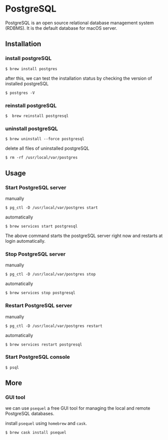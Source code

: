 # PostgreSQL

PostgreSQL is an open source relational database management system (RDBMS). It is the default database for macOS server.

## Installation

### install postgreSQL

    $ brew install postgres

  after this, we can test the installation status by checking the version of installed postgreSQL

    $ postgres -V
  
### reinstall postgreSQL

    $  brew reinstall postgresql

### uninstall postgreSQL

    $ brew uninstall --force postgresql

  delete all files of uninstalled postgreSQL

    $ rm -rf /usr/local/var/postgres

## Usage

### Start PostgreSQL server

  manually

    $ pg_ctl -D /usr/local/var/postgres start

  automatically

    $ brew services start postgresql

  The above command starts the postgreSQL server right now and restarts at login automatically.

### Stop PostgreSQL server

  manually

    $ pg_ctl -D /usr/local/var/postgres stop

  automatically

    $ brew services stop postgresql

### Restart PostgreSQL server

  manually

    $ pg_ctl -D /usr/local/var/postgres restart

  automatically

    $ brew services restart postgresql

### Start PostgreSQL console

    $ psql

## More

### GUI tool

  we can use `psequel` a free GUI tool for managing the local and remote PostgreSQL databases.

  install `psequel` using `homebrew` and `cask`.

    $ brew cask install psequel